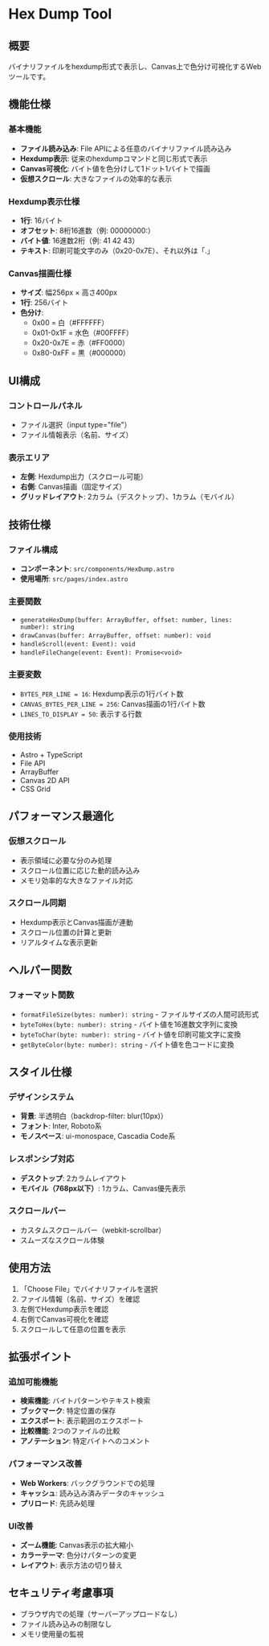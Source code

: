 # Hex Dump Tool

## 概要
バイナリファイルをhexdump形式で表示し、Canvas上で色分け可視化するWebツールです。

## 機能仕様

### 基本機能
- **ファイル読み込み**: File APIによる任意のバイナリファイル読み込み
- **Hexdump表示**: 従来のhexdumpコマンドと同じ形式で表示
- **Canvas可視化**: バイト値を色分けして1ドット1バイトで描画
- **仮想スクロール**: 大きなファイルの効率的な表示

### Hexdump表示仕様
- **1行**: 16バイト
- **オフセット**: 8桁16進数（例: 00000000:）
- **バイト値**: 16進数2桁（例: 41 42 43）
- **テキスト**: 印刷可能文字のみ（0x20-0x7E）、それ以外は「.」

### Canvas描画仕様
- **サイズ**: 幅256px × 高さ400px
- **1行**: 256バイト
- **色分け**:
  - 0x00 = 白（#FFFFFF）
  - 0x01-0x1F = 水色（#00FFFF）
  - 0x20-0x7E = 赤（#FF0000）
  - 0x80-0xFF = 黒（#000000）

## UI構成

### コントロールパネル
- ファイル選択（input type="file"）
- ファイル情報表示（名前、サイズ）

### 表示エリア
- **左側**: Hexdump出力（スクロール可能）
- **右側**: Canvas描画（固定サイズ）
- **グリッドレイアウト**: 2カラム（デスクトップ）、1カラム（モバイル）

## 技術仕様

### ファイル構成
- **コンポーネント**: `src/components/HexDump.astro`
- **使用場所**: `src/pages/index.astro`

### 主要関数
- `generateHexDump(buffer: ArrayBuffer, offset: number, lines: number): string`
- `drawCanvas(buffer: ArrayBuffer, offset: number): void`
- `handleScroll(event: Event): void`
- `handleFileChange(event: Event): Promise<void>`

### 主要変数
- `BYTES_PER_LINE = 16`: Hexdump表示の1行バイト数
- `CANVAS_BYTES_PER_LINE = 256`: Canvas描画の1行バイト数
- `LINES_TO_DISPLAY = 50`: 表示する行数

### 使用技術
- Astro + TypeScript
- File API
- ArrayBuffer
- Canvas 2D API
- CSS Grid

## パフォーマンス最適化

### 仮想スクロール
- 表示領域に必要な分のみ処理
- スクロール位置に応じた動的読み込み
- メモリ効率的な大きなファイル対応

### スクロール同期
- Hexdump表示とCanvas描画が連動
- スクロール位置の計算と更新
- リアルタイムな表示更新

## ヘルパー関数

### フォーマット関数
- `formatFileSize(bytes: number): string` - ファイルサイズの人間可読形式
- `byteToHex(byte: number): string` - バイト値を16進数文字列に変換
- `byteToChar(byte: number): string` - バイト値を印刷可能文字に変換
- `getByteColor(byte: number): string` - バイト値を色コードに変換

## スタイル仕様

### デザインシステム
- **背景**: 半透明白（backdrop-filter: blur(10px)）
- **フォント**: Inter, Roboto系
- **モノスペース**: ui-monospace, Cascadia Code系

### レスポンシブ対応
- **デスクトップ**: 2カラムレイアウト
- **モバイル（768px以下）**: 1カラム、Canvas優先表示

### スクロールバー
- カスタムスクロールバー（webkit-scrollbar）
- スムーズなスクロール体験

## 使用方法

1. 「Choose File」でバイナリファイルを選択
2. ファイル情報（名前、サイズ）を確認
3. 左側でHexdump表示を確認
4. 右側でCanvas可視化を確認
5. スクロールして任意の位置を表示

## 拡張ポイント

### 追加可能機能
- **検索機能**: バイトパターンやテキスト検索
- **ブックマーク**: 特定位置の保存
- **エクスポート**: 表示範囲のエクスポート
- **比較機能**: 2つのファイルの比較
- **アノテーション**: 特定バイトへのコメント

### パフォーマンス改善
- **Web Workers**: バックグラウンドでの処理
- **キャッシュ**: 読み込み済みデータのキャッシュ
- **プリロード**: 先読み処理

### UI改善
- **ズーム機能**: Canvas表示の拡大縮小
- **カラーテーマ**: 色分けパターンの変更
- **レイアウト**: 表示方法の切り替え

## セキュリティ考慮事項
- ブラウザ内での処理（サーバーアップロードなし）
- ファイル読み込みの制限なし
- メモリ使用量の監視